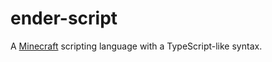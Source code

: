 # ender-script
A [Minecraft](https://www.minecraft.net/) scripting language with a TypeScript-like syntax.
